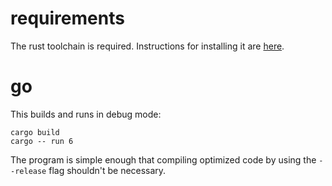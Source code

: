# requirements

The rust toolchain is required. Instructions for installing it are
[here](https://www.rust-lang.org/tools/install).

# go

This builds and runs in debug mode:

    cargo build
	cargo -- run 6

The program is simple enough that compiling optimized code by
using the `--release` flag shouldn't be necessary.
